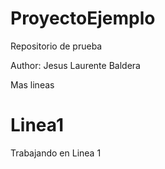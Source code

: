 # ProyectoEjemplo
Repositorio de prueba

Author: Jesus Laurente Baldera

Mas lineas

# Linea1
Trabajando en Linea 1